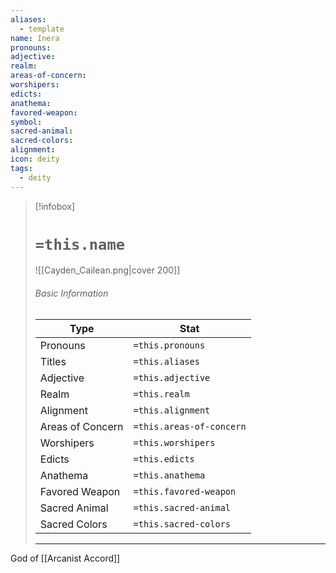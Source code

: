 ```yaml
---
aliases:
  - template
name: Inera
pronouns: 
adjective: 
realm: 
areas-of-concern: 
worshipers: 
edicts: 
anathema: 
favored-weapon: 
symbol: 
sacred-animal: 
sacred-colors: 
alignment: 
icon: deity
tags:
  - deity
---
```

> [!infobox]
> # `=this.name` 
> ![[Cayden_Cailean.png|cover 200]]
> ###### Basic Information
> | Type | Stat |
> | ---- | ---- |
> | Pronouns | `=this.pronouns` |
> | Titles | `=this.aliases` |
> |  Adjective | `=this.adjective` |
> |  Realm    | `=this.realm`   |
> | Alignment | `=this.alignment`
> | Areas of Concern | `=this.areas-of-concern` |
> | Worshipers | `=this.worshipers` |
> | Edicts | `=this.edicts` |
> | Anathema | `=this.anathema` |
> | Favored Weapon | `=this.favored-weapon` |
> | Sacred Animal | `=this.sacred-animal` |
> | Sacred Colors | `=this.sacred-colors` |
> ---

God of [[Arcanist Accord]] 